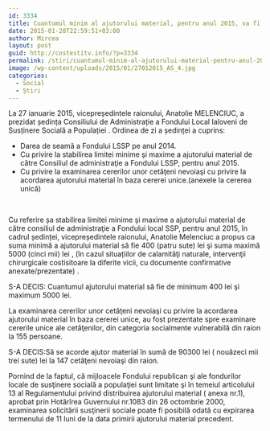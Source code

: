 ```yaml
---
id: 3334
title: Cuantumul minim al ajutorului material, pentru anul 2015, va fi de 400 lei
date: 2015-01-28T22:59:51+03:00
author: Mircea
layout: post
guid: http://costestitv.info/?p=3334
permalink: /stiri/cuantumul-minim-al-ajutorului-material-pentru-anul-2015-va-fi-de-400-lei/
image: /wp-content/uploads/2015/01/27012015_AS_4.jpg
categories:
  - Social
  - Știri
---
```

La 27 ianuarie 2015, vicepreședintele raionului, Anatolie MELENCIUC, a prezidat ședința Consiliului de Administrație a Fondului Local Ialoveni de Susținere Socială a Populației . Ordinea de zi a ședinței a cuprins:<!--more-->

  * Darea de seamă a Fondului LSSP pe anul 2014.
  * Cu privire la stabilirea limitei minime şi maxime a ajutorului material de către Consiliul de administraţie a Fondului LSSP, pentru anul 2015.
  * Cu privire la examinarea cererilor unor cetăţeni nevoiaşi cu privire la acordarea ajutorului material în baza cererei unice.(anexele la cererea unică)

&nbsp;

Cu referire șa stabilirea limitei minime şi maxime a ajutorului material de către consiliul de administraţie a Fondului local SSP, pentru anul 2015, în cadrul ședinței, vicepreședintele raionului, Anatolie Melenciuc a propus ca suma minimă a ajutorului material să fie 400 (patru sute) lei şi suma maximă 5000 (cinci mii) lei , (în cazul situațiilor de calamităţi naturale, intervenţii chirurgicale costisitoare la diferite vicii, cu documente confirmative anexate/prezentate) .

S-A DECIS: Cuantumul ajutorului material să fie de minimum 400 lei şi maximum 5000 lei.

La examinarea cererilor unor cetăţeni nevoiaşi cu privire la acordarea ajutorului material în baza cererei unice, au fost prezentate spre examinare cererile unice ale cetăţenilor, din categoria socialmente vulnerabilă din raion la 155 persoane.

S-A DECIS:Să se acorde ajutor material în sumă de 90300 lei ( nouăzeci mii trei sute) lei la 147 cetăţeni nevoiaşi din raion.

Pornind de la faptul, că mijloacele Fondului republican şi ale fondurilor locale de susţinere socială a populaţiei sunt limitate şi în temeiul articolului 13 al Regulamentului privind distribuirea ajutorului material ( anexa nr.1), aprobat prin Hotărîrea Guvernului nr.1083 din 26 octombrie 2000, examinarea solicitării susţinerii sociale poate fi posibilă odată cu expirarea termenului de 11 luni de la data primirii ajutorului material precedent.